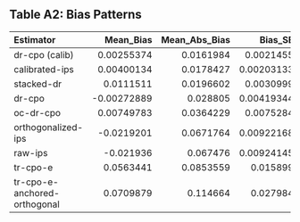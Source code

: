 ## Table A2: Bias Patterns

| Estimator                    |   Mean_Bias |   Mean_Abs_Bias |    Bias_SE | Pattern   |   clone_bias |   clone_t | clone_sig   |   parallel_bias |   parallel_t | parallel_sig   |   premium_bias |   premium_t | premium_sig   |
|:-----------------------------|------------:|----------------:|-----------:|:----------|-------------:|----------:|:------------|----------------:|-------------:|:---------------|---------------:|------------:|:--------------|
| dr-cpo (calib)               |  0.00255374 |       0.0161984 | 0.0021455  | Mixed     |   0.00430897 |   1.19262 |             |      0.0001508  |    0.0397889 |                |     0.00320144 |    0.861017 |               |
| calibrated-ips               |  0.00400134 |       0.0178427 | 0.00203133 | Mixed     |   0.00720951 |   2.21579 | *           |     -0.00420661 |    1.25969   |                |     0.00900113 |    2.46396  | *             |
| stacked-dr                   |  0.0111511  |       0.0196602 | 0.0030999  | Positive  |   0.0122302  |   2.28636 | *           |      0.00960101 |    1.79345   |                |     0.0116222  |    2.15595  | *             |
| dr-cpo                       | -0.00272889 |       0.028805  | 0.00419344 | Mixed     |   0.00595412 |   1.67254 |             |     -0.010264   |    1.1395    |                |    -0.00387678 |    0.493202 |               |
| oc-dr-cpo                    |  0.00749783 |       0.0364229 | 0.0075284  | Positive  |   0.0146686  |   2.2546  | *           |      0.0106223  |    0.935395  |                |    -0.00279734 |    0.153884 |               |
| orthogonalized-ips           | -0.0219201  |       0.0671764 | 0.00922168 | Negative  |   0.00588054 |   1.58577 |             |     -0.0748366  |    3.4017    | *              |     0.0031959  |    0.235903 |               |
| raw-ips                      | -0.021936   |       0.067476  | 0.00924145 | Negative  |   0.00597588 |   1.5973  |             |     -0.075426   |    3.42883   | *              |     0.00364208 |    0.267873 |               |
| tr-cpo-e                     |  0.0563441  |       0.0853559 | 0.015899   | Positive  |   0.134839   |   3.33658 | *           |     -0.00726185 |    0.739549  |                |     0.0414554  |    2.32205  | *             |
| tr-cpo-e-anchored-orthogonal |  0.0709879  |       0.114664  | 0.027984   | Positive  |   0.176816   |   2.61381 | *           |      0.0108118  |    0.472369  |                |     0.025336   |    0.71045  |               |